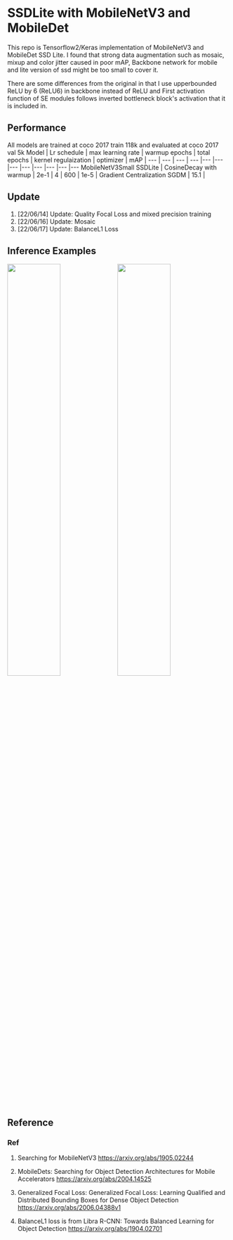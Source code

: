 # SSDLite with MobileNetV3 and MobileDet 
This repo is Tensorflow2/Keras implementation of MobileNetV3 and MobileDet SSD Lite. I found that strong data augmentation such as mosaic, mixup and color jitter caused in poor mAP, Backbone network for mobile and lite version of ssd might be too small to cover it.

There are some differences from the original in that I use upperbounded ReLU by 6 (ReLU6) in backbone instead of ReLU and First activation function of SE modules follows inverted bottleneck block's activation that it is included in.

## Performance
All models are trained at coco 2017 train 118k and evaluated at coco 2017 val 5k
Model | Lr schedule  | max learning rate | warmup epochs | total epochs | kernel regulaization | optimizer | mAP |
--- | --- | --- | --- |--- |--- |--- |--- |--- |--- |--- |---
MobileNetV3Small SSDLite | CosineDecay with warmup | 2e-1 | 4 | 600 | 1e-5 | Gradient Centralization SGDM | 15.1 |

## Update
1. [22/06/14] Update: Quality Focal Loss and mixed precision training
2. [22/06/16] Update: Mosaic
3. [22/06/17] Update: BalanceL1 Loss

## Inference Examples
<img width="49%" src="https://user-images.githubusercontent.com/89026839/173187633-05a4711c-7d6b-4352-a217-234fabb5691d.jpg"/> <img width="49%" src="https://user-images.githubusercontent.com/89026839/173187669-3a385015-9412-4db7-8f4d-4e2ed1be0480.jpg"/>

## Reference
### Ref
1. Searching for MobileNetV3 https://arxiv.org/abs/1905.02244

2. MobileDets: Searching for Object Detection Architectures for Mobile Accelerators https://arxiv.org/abs/2004.14525

3. Generalized Focal Loss: Generalized Focal Loss: Learning Qualified and Distributed Bounding Boxes for Dense Object Detection https://arxiv.org/abs/2006.04388v1

4. BalanceL1 loss is from Libra R-CNN: Towards Balanced Learning for Object Detection https://arxiv.org/abs/1904.02701